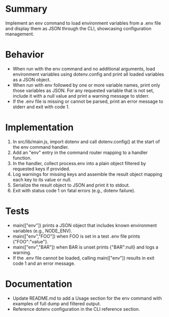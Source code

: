 # Summary

Implement an env command to load environment variables from a .env file and display them as JSON through the CLI, showcasing configuration management.

# Behavior

* When run with the env command and no additional arguments, load environment variables using dotenv.config and print all loaded variables as a JSON object.
* When run with env followed by one or more variable names, print only those variables as JSON. For any requested variable that is not set, include it with a null value and print a warning message to stderr.
* If the .env file is missing or cannot be parsed, print an error message to stderr and exit with code 1.

# Implementation

1. In src/lib/main.js, import dotenv and call dotenv.config() at the start of the env command handler.
2. Add an "env" entry in the command router mapping to a handler function.
3. In the handler, collect process.env into a plain object filtered by requested keys if provided.
4. Log warnings for missing keys and assemble the result object mapping each key to its value or null.
5. Serialize the result object to JSON and print it to stdout.
6. Exit with status code 1 on fatal errors (e.g., dotenv failure).

# Tests

* main(["env"]) prints a JSON object that includes known environment variables (e.g., NODE_ENV).
* main(["env","FOO"]) when FOO is set in a test .env file prints {"FOO":"value"}.
* main(["env","BAR"]) when BAR is unset prints {"BAR":null} and logs a warning.
* If the .env file cannot be loaded, calling main(["env"]) results in exit code 1 and an error message.

# Documentation

* Update README.md to add a Usage section for the env command with examples of full dump and filtered output.
* Reference dotenv configuration in the CLI reference section.